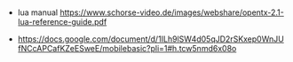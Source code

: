###
- lua manual https://www.schorse-video.de/images/webshare/opentx-2.1-lua-reference-guide.pdf

-  https://docs.google.com/document/d/1ILh9lSW4d05qJD2rSKxep0WnJUfNCcAPCafKZeESweE/mobilebasic?pli=1#h.tcw5nmd6x08o
